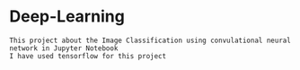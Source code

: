 # Deep-Learning
    This project about the Image Classification using convulational neural network in Jupyter Notebook
    I have used tensorflow for this project
